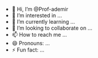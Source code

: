 - 👋 Hi, I’m @Prof-ademir
- 👀 I’m interested in ...
- 🌱 I’m currently learning ...
- 💞️ I’m looking to collaborate on ...
- 📫 How to reach me ...
- 😄 Pronouns: ...
- ⚡ Fun fact: ...

<!---
Prof-ademir/Prof-ademir is a ✨ special ✨ repository because its `README.md` (this file) appears on your GitHub profile.
You can click the Preview link to take a look at your changes.
--->
